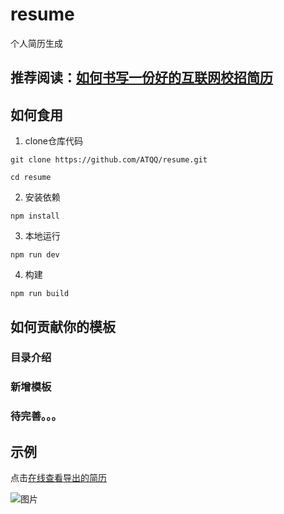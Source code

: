 # resume
个人简历生成

## 推荐阅读：[如何书写一份好的互联网校招简历](https://juejin.cn/post/6928390537946857479)

## 如何食用
1. clone仓库代码
```shell
git clone https://github.com/ATQQ/resume.git
```
```shell
cd resume
```
2. 安装依赖
```shell
npm install
```
3. 本地运行
```shell
npm run dev
```
4. 构建
```shell
npm run build
```

## 如何贡献你的模板
### 目录介绍

### 新增模板

### 待完善。。。
## 示例

点击[在线查看导出的简历](https://img.cdn.sugarat.top/resume/demo1.pdf)

![图片](https://img.cdn.sugarat.top/mdImg/MTYxMzMwMzg4MDcyMQ==613303880721)
